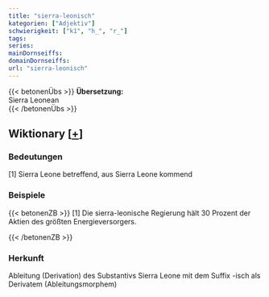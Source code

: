 ```yaml
---
title: "sierra-leonisch"
kategorien: ["Adjektiv"]
schwierigkeit: ["k1", "h_", "r_"]
tags:
series:
mainDornseiffs:
domainDornseiffs:
url: "sierra-leonisch"
---
```


{{< betonenÜbs >}}
**Übersetzung:**  
Sierra Leonean  
{{< /betonenÜbs >}}

## Wiktionary [[+](https://de.wiktionary.org/wiki/sierra-leonisch)]

### Bedeutungen
[1] Sierra Leone betreffend, aus Sierra Leone kommend  

### Beispiele
{{< betonenZB >}}
[1] Die sierra-leonische Regierung hält 30 Prozent der Aktien des größten Energieversorgers.  

{{< /betonenZB >}}
### Herkunft
Ableitung (Derivation) des Substantivs Sierra Leone mit dem Suffix -isch als Derivatem (Ableitungsmorphem)  


